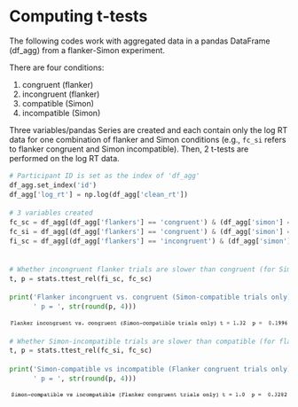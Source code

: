 # Computing t-tests
The following codes work with aggregated data in a pandas DataFrame (df_agg) from a flanker-Simon experiment.

There are four conditions:
1) congruent (flanker)
2) incongruent (flanker)
3) compatible (Simon)
4) incompatible (Simon)

Three variables/pandas Series are created and each contain only the log RT data for one combination of flanker and Simon conditions (e.g., `fc_si` refers to flanker congruent and Simon incompatible). Then, 2 t-tests are performed on the log RT data.

```python
# Participant ID is set as the index of 'df_agg'
df_agg.set_index('id')
df_agg['log_rt'] = np.log(df_agg['clean_rt'])

# 3 variables created
fc_sc = df_agg[(df_agg['flankers'] == 'congruent') & (df_agg['simon'] == 'compatible')] ['log_rt']
fc_si = df_agg[(df_agg['flankers'] == 'congruent') & (df_agg['simon'] == 'incompatible')] ['log_rt']
fi_sc = df_agg[(df_agg['flankers'] == 'incongruent') & (df_agg['simon'] == 'compatible')] ['log_rt']


# Whether incongruent flanker trials are slower than congruent (for Simon-compatible trials only)
t, p = stats.ttest_rel(fi_sc, fc_sc)

print('Flanker incongruent vs. congruent (Simon-compatible trials only) t =', str(round(t, 2)),
      ' p = ', str(round(p, 4)))
```

<img src="ttest1.png" alt="ttest1"/>
 <br />

```python
# Whether Simon-incompatible trials are slower than compatible (for flanker-congruent trials only)
t, p = stats.ttest_rel(fc_si, fc_sc)

print('Simon-compatible vs incompatible (Flanker congruent trials only) t =', str(round(t, 2)),
      ' p = ', str(round(p, 4)))
```

<img src="ttest2.png" alt="ttest2"/>
 <br />
